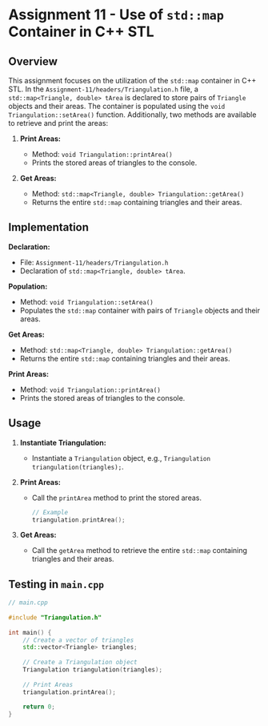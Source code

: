 # Assignment 11 - Use of `std::map` Container in C++ STL
 
## Overview
 
This assignment focuses on the utilization of the `std::map` container in C++ STL. 
In the `Assignment-11/headers/Triangulation.h` file, a `std::map<Triangle, double> tArea` is declared to store pairs of `Triangle` objects and their areas. The container is populated using the `void Triangulation::setArea()` function. Additionally, two methods are available to retrieve and print the areas:
 
1. **Print Areas:**
   - Method: `void Triangulation::printArea()`
   - Prints the stored areas of triangles to the console.
 
2. **Get Areas:**
   - Method: `std::map<Triangle, double> Triangulation::getArea()`
   - Returns the entire `std::map` containing triangles and their areas.
 
## Implementation 
 
 **Declaration:**
   - File: `Assignment-11/headers/Triangulation.h`
   - Declaration of `std::map<Triangle, double> tArea`.
 
 **Population:**
   - Method: `void Triangulation::setArea()`
   - Populates the `std::map` container with pairs of `Triangle` objects and their areas.
 

 
 **Get Areas:**
   - Method: `std::map<Triangle, double> Triangulation::getArea()`
   - Returns the entire `std::map` containing triangles and their areas.

 **Print Areas:**
   - Method: `void Triangulation::printArea()`
   - Prints the stored areas of triangles to the console.
 
## Usage
 
1. **Instantiate Triangulation:**
   - Instantiate a `Triangulation` object, e.g., `Triangulation triangulation(triangles);`.
 
2. **Print Areas:**
   - Call the `printArea` method to print the stored areas.
     ```cpp
     // Example
     triangulation.printArea();
     ```
 
3. **Get Areas:**
   - Call the `getArea` method to retrieve the entire `std::map` containing triangles and their areas.
## Testing in `main.cpp`
 
```cpp
// main.cpp
 
#include "Triangulation.h"
 
int main() {
    // Create a vector of triangles
    std::vector<Triangle> triangles;
 
    // Create a Triangulation object
    Triangulation triangulation(triangles);
 
    // Print Areas
    triangulation.printArea();
 
    return 0;
}
